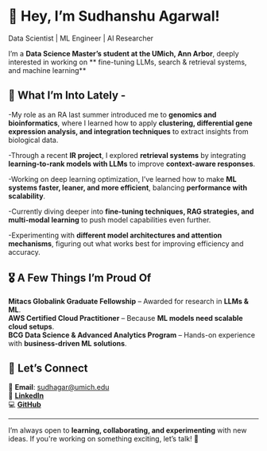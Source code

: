# 👋 Hey, I’m Sudhanshu Agarwal!

Data Scientist | ML Engineer | AI Researcher

I’m a **Data Science Master’s student at the UMich, Ann Arbor**, deeply interested in working on ** fine-tuning LLMs, search & retrieval systems, and machine learning**

## 🚀 What I’m Into Lately -  
-My role as an RA last summer introduced me to **genomics and bioinformatics**, where I learned how to apply **clustering, differential gene expression analysis, and integration techniques** to extract insights from biological data.  

-Through a recent **IR project**, I explored **retrieval systems** by integrating **learning-to-rank models with LLMs** to improve **context-aware responses**.  

-Working on deep learning optimization, I’ve learned how to make **ML systems faster, leaner, and more efficient**, balancing **performance with scalability**.  

-Currently diving deeper into **fine-tuning techniques, RAG strategies, and multi-modal learning** to push model capabilities even further.

-Experimenting with **different model architectures and attention mechanisms**, figuring out what works best for improving efficiency and accuracy.  


## 🎖️ A Few Things I’m Proud Of  
**Mitacs Globalink Graduate Fellowship** – Awarded for research in **LLMs & ML**.  
**AWS Certified Cloud Practitioner** – Because **ML models need scalable cloud setups**.  
**BCG Data Science & Advanced Analytics Program** – Hands-on experience with **business-driven ML solutions**.

## 💬 Let’s Connect  
📩 **Email**: sudhagar@umich.edu  
🔗 [**LinkedIn**](https://www.linkedin.com/in/sudhanshu-agarwal/)  
💻 [**GitHub**](https://github.com/SudhanshuAgarwal786)  

---

I’m always open to **learning, collaborating, and experimenting** with new ideas. If you're working on something exciting, let’s talk! 🚀
